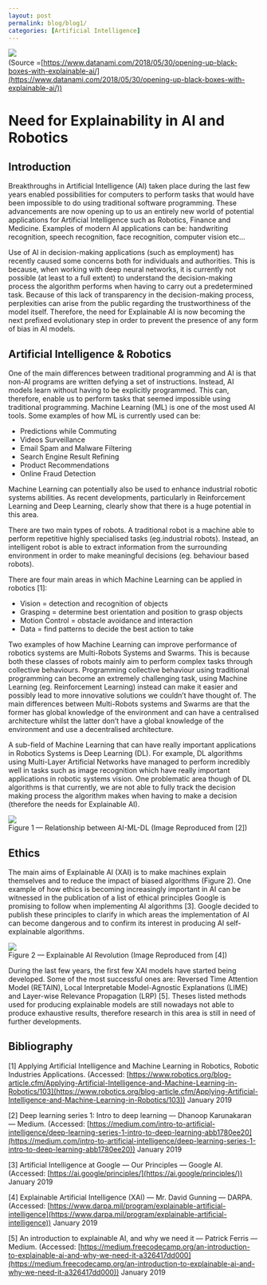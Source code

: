 ```yaml
---
layout: post
permalink: blog/blog1/
categories: [Artificial Intelligence]
---
```


![](https://cdn-images-1.medium.com/max/2200/1*kvjh_jOKaq5oqlOxjkxC8g.png)
<span class="figcaption_hack">
<br />
(Source =[https://www.datanami.com/2018/05/30/opening-up-black-boxes-with-explainable-ai/](https://www.datanami.com/2018/05/30/opening-up-black-boxes-with-explainable-ai/))</span>

# Need for Explainability in AI and Robotics

## Introduction

Breakthroughs in Artificial Intelligence (AI) taken place during the last few
years enabled possibilities for computers to perform tasks that would have been
impossible to do using traditional software programming. These advancements are
now opening up to us an entirely new world of potential applications for
Artificial Intelligence such as Robotics, Finance and Medicine. Examples of
modern AI applications can be: handwriting recognition, speech recognition, face
recognition, computer vision etc…

Use of AI in decision-making applications (such as employment) has recently
caused some concerns both for individuals and authorities. This is because, when
working with deep neural networks, it is currently not possible (at least to a
full extent) to understand the decision-making process the algorithm performs
when having to carry out a predetermined task. Because of this lack of
transparency in the decision-making process, perplexities can arise from the
public regarding the trustworthiness of the model itself. Therefore, the need
for Explainable AI is now becoming the next prefixed evolutionary step in order
to prevent the presence of any form of bias in AI models.

## Artificial Intelligence & Robotics

One of the main differences between traditional programming and AI is that
non-AI programs are written defying a set of instructions. Instead, AI models
learn without having to be explicitly programmed. This can, therefore, enable us
to perform tasks that seemed impossible using traditional programming. Machine
Learning (ML) is one of the most used AI tools. Some examples of how ML is
currently used can be:

* Predictions while Commuting
* Videos Surveillance
* Email Spam and Malware Filtering
* Search Engine Result Refining
* Product Recommendations
* Online Fraud Detection

Machine Learning can potentially also be used to enhance industrial robotic
systems abilities. As recent developments, particularly in Reinforcement
Learning and Deep Learning, clearly show that there is a huge potential in this
area.

There are two main types of robots. A traditional robot is a machine able to
perform repetitive highly specialised tasks (eg.industrial robots). Instead, an
intelligent robot is able to extract information from the surrounding
environment in order to make meaningful decisions (eg. behaviour based robots).

There are four main areas in which Machine Learning can be applied in robotics
[1]:

* Vision = detection and recognition of objects
* Grasping = determine best orientation and position to grasp objects
* Motion Control = obstacle avoidance and interaction
* Data = find patterns to decide the best action to take

Two examples of how Machine Learning can improve performance of robotics systems
are Multi-Robots Systems and Swarms. This is because both these classes of
robots mainly aim to perform complex tasks through collective behaviours.
Programming collective behaviour using traditional programming can become an
extremely challenging task, using Machine Learning (eg. Reinforcement Learning)
instead can make it easier and possibly lead to more innovative solutions we
couldn’t have thought of. The main differences between Multi-Robots systems and
Swarms are that the former has global knowledge of the environment and can have
a centralised architecture whilst the latter don’t have a global knowledge of
the environment and use a decentralised architecture.

A sub-field of Machine Learning that can have really important applications in
Robotics Systems is Deep Learning (DL). For example, DL algorithms using
Multi-Layer Artificial Networks have managed to perform incredibly well in tasks
such as image recognition which have really important applications in robotic
systems vision. One problematic area though of DL algorithms is that currently,
we are not able to fully track the decision making process the algorithm makes
when having to make a decision (therefore the needs for Explainable AI).

![](https://cdn-images-1.medium.com/max/2200/1*Vg9T26o9T59fAjyVi6BKQQ.jpeg)
<br />
<span class="figcaption_hack">Figure 1 — Relationship between AI-ML-DL (Image Reproduced from [2])</span>

## Ethics

The main aims of Explainable AI (XAI) is to make machines explain themselves and
to reduce the impact of biased algorithms (Figure 2). One example of how ethics
is becoming increasingly important in AI can be witnessed in the publication of
a list of ethical principles Google is promising to follow when implementing AI
algorithms [3]. Google decided to publish these principles to clarify in which
areas the implementation of AI can become dangerous and to confirm its interest
in producing AI self-explainable algorithms.

![](https://cdn-images-1.medium.com/max/2200/1*K2mq3O0Z9LUFZehSAV27ew.png)
<br />
<span class="figcaption_hack">Figure 2 — Explainable AI Revolution (Image Reproduced from [4])</span>

During the last few years, the first few XAI models have started being
developed. Some of the most successful ones are: Reversed Time Attention Model
(RETAIN), Local Interpretable Model-Agnostic Explanations (LIME) and Layer-wise
Relevance Propagation (LRP) [5]. Theses listed methods used for producing
explainable models are still nowadays not able to produce exhaustive results,
therefore research in this area is still in need of further developments.

## Bibliography

[1] Applying Artificial Intelligence and Machine Learning in Robotics, Robotic
Industries Applications. (Accessed:
[https://www.robotics.org/blog-article.cfm/Applying-Artificial-Intelligence-and-Machine-Learning-in-Robotics/103](https://www.robotics.org/blog-article.cfm/Applying-Artificial-Intelligence-and-Machine-Learning-in-Robotics/103))
January 2019

[2] Deep learning series 1: Intro to deep learning — Dhanoop Karunakaran —
Medium. (Accessed:
[https://medium.com/intro-to-artificial-intelligence/deep-learning-series-1-intro-to-deep-learning-abb1780ee20](https://medium.com/intro-to-artificial-intelligence/deep-learning-series-1-intro-to-deep-learning-abb1780ee20))
January 2019

[3] Artificial Intelligence at Google — Our Principles — Google AI. (Accessed:
[https://ai.google/principles/](https://ai.google/principles/)) January 2019

[4] Explainable Artificial Intelligence (XAI) — Mr. David Gunning —
DARPA.(Accessed:
[https://www.darpa.mil/program/explainable-artificial-intelligence](https://www.darpa.mil/program/explainable-artificial-intelligence))
January 2019

[5] An introduction to explainable AI, and why we need it — Patrick Ferris —
Medium. (Accessed:
[https://medium.freecodecamp.org/an-introduction-to-explainable-ai-and-why-we-need-it-a326417dd000](https://medium.freecodecamp.org/an-introduction-to-explainable-ai-and-why-we-need-it-a326417dd000))
January 2019
